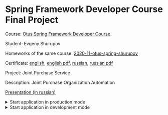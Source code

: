 # Spring Framework Developer Course Final Project

Course: [Otus Spring Framework Developer Course](https://otus.ru/lessons/javaspring/)

Student: Evgeny Shurupov

Homeworks of the same course: [2020-11-otus-spring-shurupov](https://github.com/shurupov/2020-11-otus-spring-shurupov)

Certificate: [english](https://otus.ru/certificate/d6030b55f7274d0d9b6be132332e9bb6/en/), [english pdf](https://otus.ru/async/docs.certificate?uid=d6030b55f7274d0d9b6be132332e9bb6&lang=en-us), [russian](https://otus.ru/certificate/d6030b55f7274d0d9b6be132332e9bb6/), [russian pdf](https://otus.ru/async/docs.certificate?uid=d6030b55f7274d0d9b6be132332e9bb6&lang=ru-ru)

Project: Joint Purchase Service

Description: Joint Purchase Organization Automation

[Presentation (in russian)](https://docs.google.com/presentation/d/1C9oSKHsEsWiBH7c4Vl7yk4_P6muZYkbibHyJ4GXSw5o)

<details>
  <summary>Start application in production mode</summary>

## Command to init/start
`docker-compose up -d`

## Command to stop
`docker-compose down`

</details>

<details>
  <summary>Start application in development mode</summary>

## Command to build backend (in root folder)
`mvn clean package`

## Command to prepare frontend (in `ui` folder)
`npm install && npm run build`

## Command to init/start database and backend (in root folder)
`docker-compose --file docker-compose-dev.yml up -d`

## Command to stop
`docker-compose down`
  
</details>